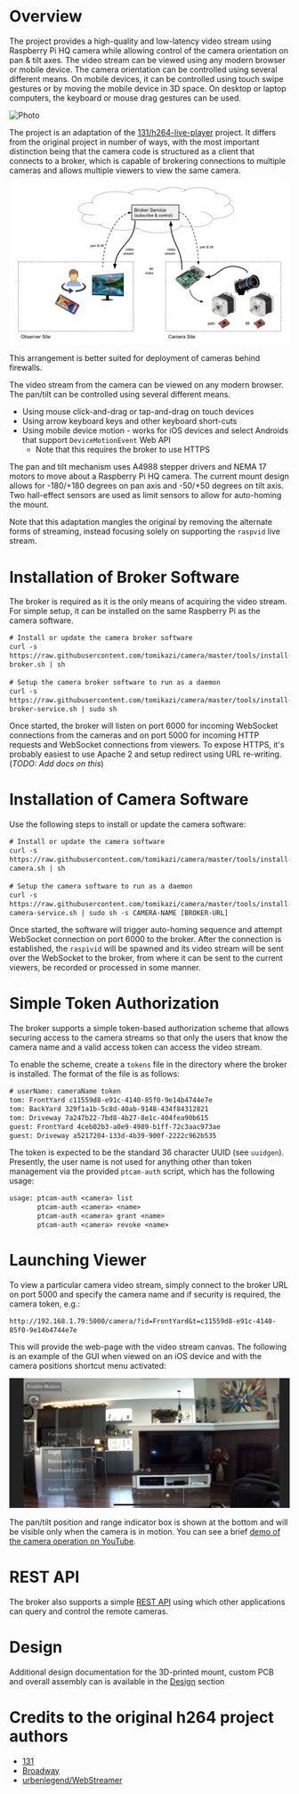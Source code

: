 # Overview
The project provides a high-quality and low-latency video stream using Raspberry Pi HQ camera while allowing control of 
the camera orientation on pan & tilt axes. The video stream can be viewed using any modern browser or mobile device.
The camera orientation can be controlled using several different means. On mobile devices, it can be controlled using
touch swipe gestures or by moving the mobile device in 3D space. On desktop or laptop computers, the keyboard or mouse
drag gestures can be used.

![Photo](docs/photo1.png)

The project is an adaptation of the [131/h264-live-player](https://github.com/131/h264-live-player) project. It differs
from the original project in number of ways, with the most important distinction being that the camera code is structured
as a client that connects to a broker, which is capable of brokering connections to multiple cameras and allows
multiple viewers to view the same camera.

![Overview](docs/overview.png)

This arrangement is better suited for deployment of cameras behind firewalls.

The video stream from the camera can be viewed on any modern browser. The pan/tilt can be controlled using several 
different means.

* Using mouse click-and-drag or tap-and-drag on touch devices
* Using arrow keyboard keys and other keyboard short-cuts  
* Using mobile device motion - works for iOS devices and select Androids that support `DeviceMotionEvent` Web API
    * Note that this requires the broker to use HTTPS

The pan and tilt mechanism uses A4988 stepper drivers and NEMA 17 motors to move about a Raspberry Pi HQ camera.
The current mount design allows for -180/+180 degrees on pan axis and -50/+50 degrees on tilt axis. Two hall-effect
sensors are used as limit sensors to allow for auto-homing the mount.

Note that this adaptation mangles the original by removing the alternate forms of streaming, instead focusing
solely on supporting the `raspvid` live stream.

# Installation of Broker Software
The broker is required as it is the only means of acquiring the video stream. For simple setup, it can be installed on
the same Raspberry Pi as the camera software. 

```
# Install or update the camera broker software
curl -s https://raw.githubusercontent.com/tomikazi/camera/master/tools/install-broker.sh | sh

# Setup the camera broker software to run as a daemon
curl -s https://raw.githubusercontent.com/tomikazi/camera/master/tools/install-broker-service.sh | sudo sh
```

Once started, the broker will listen on port 6000 for incoming WebSocket connections from the cameras and on port 5000 
for incoming HTTP requests and WebSocket connections from viewers. To expose HTTPS, it's probably easiest to use Apache 2
and setup redirect using URL re-writing. (_TODO: Add docs on this_)

# Installation of Camera Software
Use the following steps to install or update the camera software:

```
# Install or update the camera software
curl -s https://raw.githubusercontent.com/tomikazi/camera/master/tools/install-camera.sh | sh

# Setup the camera software to run as a daemon
curl -s https://raw.githubusercontent.com/tomikazi/camera/master/tools/install-camera-service.sh | sudo sh -s CAMERA-NAME [BROKER-URL]
```

Once started, the software will trigger auto-homing sequence and attempt WebSocket connection on port 6000 to the broker.
After the connection is established, the `raspivid` will be spawned and its video stream will be sent over the WebSocket
to the broker, from where it can be sent to the current viewers, be recorded or processed in some manner.

# Simple Token Authorization
The broker supports a simple token-based authorization scheme that allows securing access to the camera streams so that
only the users that know the camera name and a valid access token can access the video stream.

To enable the scheme, create a `tokens` file in the directory where the broker is installed. The format of the file
is as follows:

```
# userName: cameraName token
tom: FrontYard c11559d8-e91c-4140-85f0-9e14b4744e7e
tom: BackYard 329f1a1b-5c8d-40ab-9148-434f84312821
tom: Driveway 7a247b22-7bd8-4b27-8e1c-404fea90b615
guest: FrontYard 4ceb02b3-a0e9-4989-b1ff-72c3aac973ae
guest: Driveway a5217204-133d-4b39-900f-2222c962b535
```
The token is expected to be the standard 36 character UUID (see `uuidgen`). Presently, the user name is not used for
anything other than token management via the provided `ptcam-auth` script, which has the following usage:

```
usage: ptcam-auth <camera> list
       ptcam-auth <camera> <name>
       ptcam-auth <camera> grant <name>
       ptcam-auth <camera> revoke <name>
```

# Launching Viewer
To view a particular camera video stream, simply connect to the broker URL on port 5000 and specify the camera name and 
if security is required, the camera token, e.g.:

```
http://192.168.1.79:5000/camera/?id=FrontYard&t=c11559d8-e91c-4140-85f0-9e14b4744e7e
```

This will provide the web-page with the video stream canvas. The following is an example of the GUI when viewed on an
iOS device and with the camera positions shortcut menu activated:

![Camera UI](docs/ui-sample.jpeg)

The pan/tilt position and range indicator box is shown at the bottom and will be visible only when the camera is in motion.
You can see a brief [demo of the camera operation on YouTube](https://youtu.be/4mN1LiofYqg).

# REST API
The broker also supports a simple [REST API](/docs/api.md) using which other applications can query and control the remote cameras.


# Design
Additional design documentation for the 3D-printed mount, custom PCB and overall assembly can is available in the [Design](docs/design.md) section

# Credits to the original h264 project authors
* [131](mailto:131.js@cloudyks.org)
* [Broadway](https://github.com/mbebenita/Broadway)
* [urbenlegend/WebStreamer](https://github.com/urbenlegend/WebStreamer)
